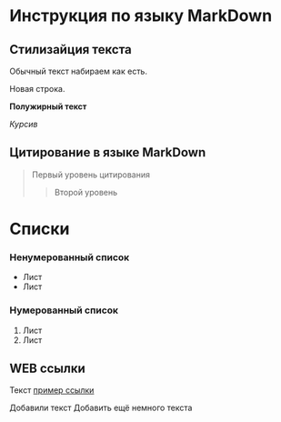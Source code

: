 # Инструкция по языку MarkDown

## Стилизайция текста
Обычный текст набираем как есть.

Новая строка.

**Полужирный текст**

*Курсив* 

## Цитирование в языке MarkDown
> Первый уровень цитирования
>> Второй уровень

# Списки
### Ненумерованный список
* Лист 
* Лист

### Нумерованный список
1. Лист
2. Лист

## WEB ссылки 
Текст [пример ссылки]("http.example.com "Всплывающая подсказка")

Добавили текст
Добавить ещё немного текста